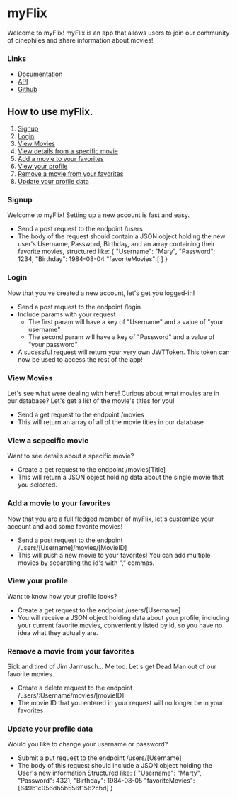 # myFlix
Welcome to myFlix!
myFlix is an app that allows users to join our community of cinephiles and share information about movies!

### Links
- [Documentation](https://straberryoctosquid-1858bcf4dbcb.herokuapp.com/documentation)
- [API](https://straberryoctosquid-1858bcf4dbcb.herokuapp.com/)
- [Github](https://github.com/StraberryOctoSquid/movie_api)

## How to use myFlix.
1. [Signup](#Signup)
2. [Login](#Login)
3. [View Movies](#View-Movies)
4. [View details from a specific movie](#View-a-specific-movie)
5. [Add a movie to your favorites](#add-a-movie-to-your-favorites)
6. [View your profile](#view-your-profile)
7. [Remove a movie from your favorites](#remove-a-movie-from-your-favorites)
8. [Update your profile data](#update-your-profile-data)


### Signup
Welcome to myFlix! Setting up a new account is fast and easy.

- Send a post request to the endpoint /users
- The body of the request should contain a JSON object holding the new user's Username, Password, Birthday, and an array containing their favorite movies, structured like: { "Username": "Mary", "Password": 1234, "Birthday": 1984-08-04 "favoriteMovies":[ ] }

### Login
Now that you've created a new account, let's get you logged-in!

- Send a post request to the endpoint /login
- Include params with your request
    - The first param will have a key of "Username" and a value of "your username"
    - The second param will have a key of "Password" and a value of "your password"
- A sucessful request will return your very own JWTToken. This token can now be used to access the rest of the app!

### View Movies

Let's see what were dealing with here! Curious about what movies are in our database? Let's get a list of the movie's titles for you!

- Send a get request to the endpoint /movies
- This will return an array of all of the movie titles in our database

### View a scpecific movie

Want to see details about a specific movie?

- Create a get request to the endpoint /movies[Title]
- This will return a JSON object holding data about the single movie that you selected.

### Add a movie to your favorites

Now that you are a full fledged member of myFlix, let's customize your account and add some favorite movies!

- Send a post request to the endpoint /users/[Username]/movies/[MovieID]
- This will push a new movie to your favorites! You can add multiple movies by separating the id's with "," commas.

### View your profile

Want to know how your profile looks?

- Create a get request to the endpoint /users/[Username]
- You will receive a JSON object holding data about your profile, including your current favorite movies, conveniently listed by id, so you have no idea what they actually are.

### Remove a movie from your favorites

Sick and tired of Jim Jarmusch... Me too. Let's get Dead Man out of our favorite movies.

- Create a delete request to the endpoint /users/:Username/movies/[movieID]
- The movie ID that you entered in your request will no longer be in your favorites

### Update your profile data

Would you like to change your username or password?

- Submit a put request to the endpoint /users/[Username]
- The body of this request should include a JSON object holding the User's new information Structured like: { "Username": "Marty", "Password": 4321, "Birthday": 1984-08-05 "favoriteMovies":[649b1c056db5b556f1562cbd] }